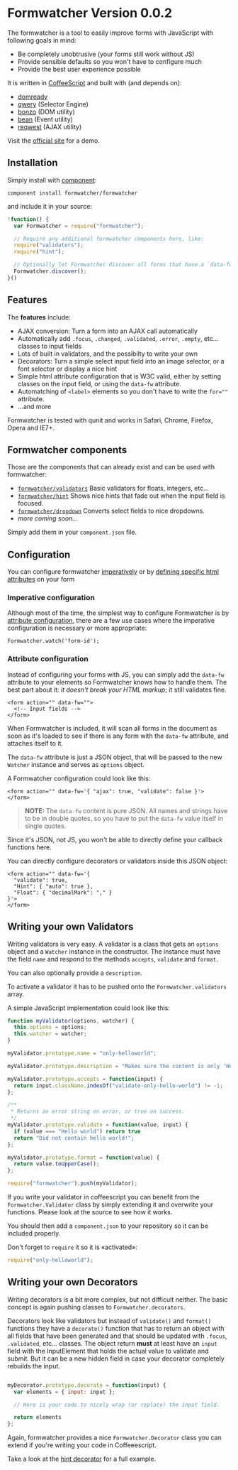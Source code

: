# Formwatcher Version 0.0.2

The formwatcher is a tool to easily improve forms with JavaScript with following goals in mind:

- Be completely unobtrusive (your forms still work without JS)
- Provide sensible defaults so you won't have to configure much
- Provide the best user experience possible

It is written in [CoffeeScript][] and built with (and depends on):

  - [domready][]
  - [qwery][] (Selector Engine)
  - [bonzo][] (DOM utility)
  - [bean][] (Event utility)
  - [reqwest][] (AJAX utility)

[domready]: https://github.com/ded/domready
[qwery]: https://github.com/ded/qwery
[bonzo]: https://github.com/ded/bonzo
[bean]: https://github.com/fat/bean
[reqwest]: https://github.com/ded/reqwest

[coffeescript]: http://coffeescript.org/


Visit the [official site](http://www.formwatcher.org/) for a demo.


## Installation

Simply install with [component](https://github.com/component/component):

    component install formwatcher/formwatcher

and include it in your source:

```javascript
!function() {
  var Formwatcher = require("formwatcher");

  // Require any additional formwatcher components here, like:
  require("validators");
  require("hint");

  // Optionally let Formwatcher discover all forms that have a `data-fw` field:
  Formwatcher.discover();
}()
```

## Features

The **features** include:

- AJAX conversion: Turn a form into an AJAX call automatically
- Automatically add `.focus`, `.changed`, `.validated`, `.error`, `.empty`, etc... classes to input fields
- Lots of built in validators, and the possibilty to write your own
- Decorators: Turn a simple select input field into an image selector, or a font selector or display a nice hint
- Simple html attribute configuration that is W3C valid, either by setting classes on the input field, or using the `data-fw` attribute.
- Automatching of `<label>` elements so you don't have to write the `for=""` attribute.
- ...and more

Formwatcher is tested with qunit and works in Safari, Chrome, Firefox, Opera and IE7+.


## Formwatcher components

Those are the components that can already exist and can be used with formwatcher:

- [`formwatcher/validators`](https://github.com/formwatcher/validators) Basic validators for floats, integers, etc...
- [`formwatcher/hint`](https://github.com/formwatcher/hint) Shows nice hints that fade out when the input field is focused.
- [`formwatcher/dropdown`](https://github.com/formwatcher/dropdown) Converts select fields to nice dropdowns.
- *more coming soon...*

Simply add them in your `component.json` file.



## Configuration

You can configure formwatcher [imperatively](#imperative-configuration) or by
[defining specific html attributes](#attribute-configuration) on your form


### Imperative configuration

Although most of the time, the simplest way to configure Formwatcher is by
[attribute configuration](#attribute-configuration), there are a few use cases
where the imperative configuration is necessary or more appropriate:

    Formwatcher.watch('form-id');


### Attribute configuration

Instead of configuring your forms with JS, you can simply add the `data-fw`
attribute to your elements so Formwatcher knows how to handle them. The best
part about it: _it doesn't break your HTML markup_; it still validates fine.


    <form action="" data-fw="">
      <!-- Input fields -->
    </form>

When Formwatcher is included, it will scan all forms in the document as soon as
it's loaded to see if there is any form with the `data-fw` attribute, and attaches
itself to it.

The `data-fw` attribute is just a JSON object, that will be passed to the new
`Watcher` instance and serves as `options` object.

A Formwatcher configuration could look like this:

    <form action="" data-fw='{ "ajax": true, "validate": false }'>
    </form>

> __NOTE:__ The `data-fw` content is pure JSON. All names and strings have to be
> in double quotes, so you have to put the `data-fw` value itself in single quotes.

Since it's JSON, not JS, you won't be able to directly define your callback
functions here.

You can directly configure decorators or validators inside this JSON object:

    <form action="" data-fw='{
      "validate": true,
      "Hint": { "auto": true },
      "Float": { "decimalMark": "," }
    }'>
    </form>


## Writing your own Validators

Writing validators is very easy. A validator is a class that gets an `options`
object and a `Watcher` instance in the constructor. The instance must have the
field `name` and respond to the methods `accepts`, `validate`  and `format`.

You can also optionally provide a `description`.

To activate a validator it has to be pushed onto the `Formwatcher.validators`
array.

A simple JavaScript implementation could look like this:

```javascript
function myValidator(options, watcher) {
  this.options = options;
  this.watcher = watcher;
}

myValidator.prototype.name = "only-helloworld";

myValidator.prototype.description = "Makes sure the content is only 'Hello world'.";

myValidator.prototype.accepts = function(input) {
  return input.className.indexOf("validate-only-hello-world") != -1;
};

/**
 * Returns an error string on error, or true on success.
 */
myValidator.prototype.validate = function(value, input) {
  if (value === "Hello world") return true
  return "Did not contain hello world!";
};

myValidator.prototype.format = function(value) {
  return value.toUpperCase();
};

require("formwatcher").push(myValidator);

```

If you write your validator in coffeescript you can benefit from the
`Formwatcher.Validator` class by simply extending it and overwrite your
functions. Please look at the source to see how it works.


You should then add a `component.json` to your repository so it can be included properly.

Don't forget to `require` it so it is «activated»:

```javascript
require("only-helloworld");
```

## Writing your own Decorators


Writing decorators is a bit more complex, but not difficult neither.
The basic concept is again pushing classes to `Formwatcher.decorators`.

Decorators look like validators but instead of `validate()` and `format()`
functions they have a `decorate()` function that has to return an object with
all fields that have been generated and that should be updated with `.focus`,
`.validated`, etc... classes.
The object return **must** at least have an `input` field with the InputElement
that holds the actual value to validate and submit. But it can be a new hidden
field in case your decorator completely rebuilds the input.


```javascript

myDecorator.prototype.decorate = function(input) {
  var elements = { input: input };

  // Here is your code to nicely wrap (or replace) the input field.

  return elements
};
```

Again, formwatcher provides a nice `Formwatcher.Decorator` class you can extend
if you're writing your code in Coffeeescript.

Take a look at the [hint decorator](https://github.com/formwatcher/hint) for a full example.


